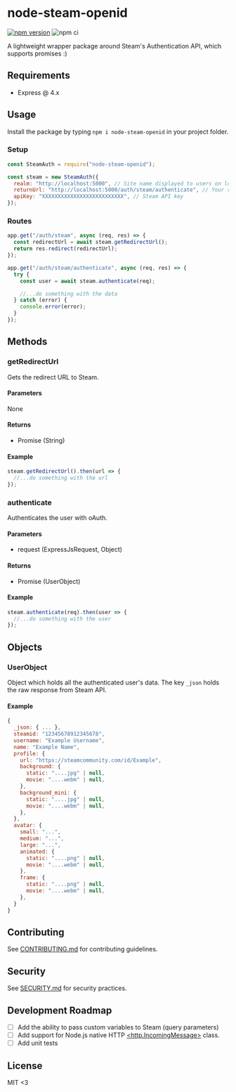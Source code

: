 # node-steam-openid

[![npm version](https://badge.fury.io/js/node-steam-openid.svg)](https://badge.fury.io/js/node-steam-openid)
![npm ci](https://github.com/LeeviHalme/node-steam-openid/actions/workflows/npm-publish.yml/badge.svg)

A lightweight wrapper package around Steam's Authentication API, which supports promises :)

## Requirements

- Express @ 4.x

## Usage

Install the package by typing `npm i node-steam-openid` in your project folder.

### Setup

```javascript
const SteamAuth = require("node-steam-openid");

const steam = new SteamAuth({
  realm: "http://localhost:5000", // Site name displayed to users on logon
  returnUrl: "http://localhost:5000/auth/steam/authenticate", // Your return route
  apiKey: "XXXXXXXXXXXXXXXXXXXXXXXXXX", // Steam API key
});
```

### Routes

```javascript
app.get("/auth/steam", async (req, res) => {
  const redirectUrl = await steam.getRedirectUrl();
  return res.redirect(redirectUrl);
});

app.get("/auth/steam/authenticate", async (req, res) => {
  try {
    const user = await steam.authenticate(req);

    //...do something with the data
  } catch (error) {
    console.error(error);
  }
});
```

## Methods

### getRedirectUrl

Gets the redirect URL to Steam.

#### Parameters

None

#### Returns

- Promise (String)

#### Example

```javascript
steam.getRedirectUrl().then(url => {
  //...do something with the url
});
```

### authenticate

Authenticates the user with oAuth.

#### Parameters

- request (ExpressJsRequest, Object)

#### Returns

- Promise (UserObject)

#### Example

```javascript
steam.authenticate(req).then(user => {
  //...do something with the user
});
```

## Objects

### UserObject

Object which holds all the authenticated user's data. The key `_json` holds the raw response from Steam API.

#### Example

```javascript
{
  _json: { ... },
  steamid: "12345678912345678",
  username: "Example Username",
  name: "Example Name",
  profile: {
    url: "https://steamcommunity.com/id/Example",
    background: {
      static: "....jpg" | null,
      movie: "....webm" | null,
    },
    background_mini: {
      static: "....jpg" | null,
      movie: "....webm" | null,
    },
  },
  avatar: {
    small: "...",
    medium: "...",
    large: "...",
    animated: {
      static: "....png" | null,
      movie: "....webm" | null,
    },
    frame: {
      static: "....png" | null,
      movie: "....webm" | null,
    },
  }
}
```

## Contributing

See [CONTRIBUTING.md](/.github/CONTRIBUTING.md) for contributing guidelines.

## Security

See [SECURITY.md](/.github/SECURITY.md) for security practices.

## Development Roadmap

- [ ] Add the ability to pass custom variables to Steam (query parameters)
- [ ] Add support for Node.js native HTTP [<http.IncomingMessage>](https://nodejs.org/dist/latest-v14.x/docs/api/http.html#http_class_http_incomingmessage) class.
- [ ] Add unit tests

## License

MIT <3

